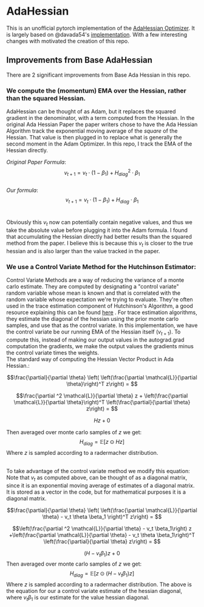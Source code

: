 # AdaHessian

This is an unofficial pytorch implementation of the [AdaHessian Optimizer](https://arxiv.org/abs/2006.00719). It is largely based on @davada54's [implementation](https://github.com/davda54/ada-hessian/tree/master). With a few interesting changes with motivated the creation of this repo. 

## Improvements from Base AdaHessian
There are 2  significant improvements from Base Ada Hessian in this repo. 

### We compute the (momentum) EMA over the Hessian, rather than the squared Hessian.
AdaHessian can be thought of as Adam, but it replaces the squared gradient in the denominator, with a term computed from the Hessian. In the original Ada Hessian Paper the paper writers chose to have the Ada Hessian Algorithm track the exponential moving average of the *square* of the Hessian. That value is then plugged in to replace what is generally the second moment in the Adam Optimizer. In this repo, I track the EMA of the Hessian directly. <br/>

_Original Paper Formula_:<br/>
$$v_{t+1} = v_t \cdot (1 - \beta_1 ) + H_{diag}^2 \cdot \beta_1$$ <br/>
_Our formula_:<br/>
$$v_{t+1} = v_{t} \cdot (1 - \beta_1 ) +  H_{diag} \cdot  \beta_1$$ <br/>

Obviously this $v_t$ now can potentially contain negative values, and thus we take the absolute value before plugging it into the Adam formula. I found that accumulating the Hessian directly had better results than the squared method from the paper. I believe this is because this $v_t$ is closer to the true hessian and is also larger than the value tracked in the paper. 

### We use a Control Variate Method for the Hutchinson Estimator:

Control Variate Methods are a way of reducing the variance of a monte carlo estimate. They are computed by designating a "control variate" random variable whose mean is known and that is correlated with the random variable whose expectation we're trying to evaluate. They're often used in the trace estimation component of Hutchinson's Algorithm, a good resource explaining this can be found [here](https://www.nowozin.net/sebastian/blog/thoughts-on-trace-estimation-in-deep-learning.html) . For trace estimation algorithms, they estimate the diagonal of the hessian using the prior monte carlo samples, and use that as the control variate. In this implementation, we have the control variate be our running EMA of the Hessian itself ($v_{t+1}$).
To compute this, instead of making our output values in the autograd.grad computation the gradients, we make the output values the gradients minus the control variate times the weights. 
<br/>
The standard way of computing the Hessian Vector Product in Ada Hessian.:

$$\frac{\partial}{\partial \theta}  \left( \left(\frac{\partial \mathcal{L}}{\partial \theta}\right)^T z\right) = $$

$$\frac{\partial ^2 \mathcal{L}}{\partial \theta} z + \left(\frac{\partial \mathcal{L}}{\partial \theta}\right)^T \left(\frac{\partial}{\partial \theta} z\right)  = $$

$$ Hz + 0 $$

Then averaged over monte carlo samples of $z$ we get:
$$H_{diag} = \mathbb{E}[z \odot  Hz] $$
Where $z$ is sampled according to a radermacher distribution. 
<br/><br/>

To take advantage of the control variate method we modify this equation: Note that $v_t$ as computed above, can be thought of as a diagonal matrix, since it is an exponential moving average of estimates of a diagonal matrix. It is stored as a vector in the code, but for mathematical purposes it is a diagonal matrix. 

$$\frac{\partial}{\partial \theta}  \left( \left(\frac{\partial \mathcal{L}}{\partial \theta} - v_t \theta \beta_1 \right)^T z\right) = $$

$$\left(\frac{\partial ^2 \mathcal{L}}{\partial \theta} - v_t \beta_1\right) z +\left(\frac{\partial \mathcal{L}}{\partial \theta}  - v_t \theta \beta_1\right)^T \left(\frac{\partial}{\partial \theta} z\right)  = $$ 

$$ (H-v_t \beta_1) z + 0 $$ 
Then averaged over monte carlo samples of $z$ we get:
$$H_{diag} = \mathbb{E}[z \odot  (H - v_t \beta_1)z] $$
Where $z$ is sampled according to a radermacher distribution. The above is the equation for our a control variate estimate of the hessian diagonal, where $v_t \beta_1$ is our estimate for the value hessian diagonal. 
